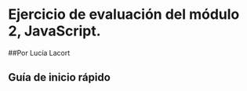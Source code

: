 # Ejercicio de evaluación del módulo 2, JavaScript.
##Por Lucía Lacort


## Guía de inicio rápido




